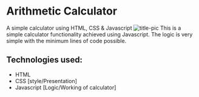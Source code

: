 # Arithmetic Calculator
 A simple calculator using HTML, CSS &amp; Javascript
 ![title-pic](https://user-images.githubusercontent.com/39196039/40139639-27db8c64-596e-11e8-9537-04a5b5d07170.jpg)
 This is a simple calculator functionality achieved using Javascript. The logic is very simple with the minimum lines of code possible.
 
## Technologies used: 
- HTML
- CSS [style/Presentation]
- Javascript [Logic/Working of calculator]
